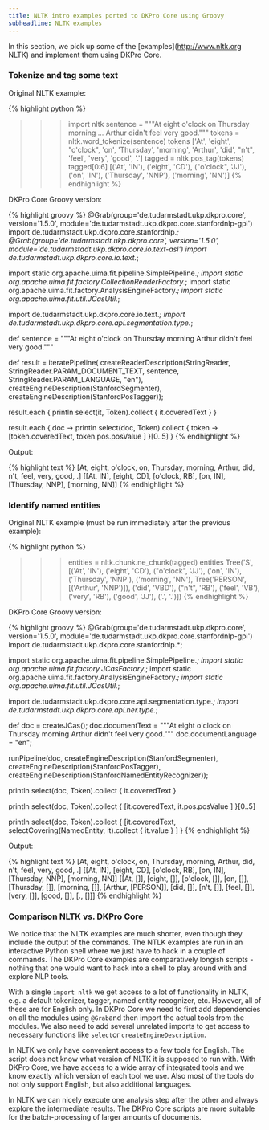 ```yaml
---
title: NLTK intro examples ported to DKPro Core using Groovy
subheadline: NLTK examples
---
```


In this section, we pick up some of the [examples](http://www.nltk.org NLTK) and implement them using DKPro Core.

### Tokenize and tag some text

Original NLTK example:

{% highlight python %}
>>> import nltk
>>> sentence = """At eight o'clock on Thursday morning
... Arthur didn't feel very good."""
>>> tokens = nltk.word_tokenize(sentence)
>>> tokens
['At', 'eight', "o'clock", 'on', 'Thursday', 'morning',
'Arthur', 'did', "n't", 'feel', 'very', 'good', '.']
>>> tagged = nltk.pos_tag(tokens)
>>> tagged[0:6]
[('At', 'IN'), ('eight', 'CD'), ("o'clock", 'JJ'), ('on', 'IN'),
('Thursday', 'NNP'), ('morning', 'NN')]
{% endhighlight %}

DKPro Core Groovy version:

{% highlight groovy %}
@Grab(group='de.tudarmstadt.ukp.dkpro.core', version='1.5.0',
      module='de.tudarmstadt.ukp.dkpro.core.stanfordnlp-gpl')
import de.tudarmstadt.ukp.dkpro.core.stanfordnlp.*;
@Grab(group='de.tudarmstadt.ukp.dkpro.core', version='1.5.0',
      module='de.tudarmstadt.ukp.dkpro.core.io.text-asl')
import de.tudarmstadt.ukp.dkpro.core.io.text.*;

import static org.apache.uima.fit.pipeline.SimplePipeline.*;
import static org.apache.uima.fit.factory.CollectionReaderFactory.*;
import static org.apache.uima.fit.factory.AnalysisEngineFactory.*;
import static org.apache.uima.fit.util.JCasUtil.*;

import de.tudarmstadt.ukp.dkpro.core.io.text.*;
import de.tudarmstadt.ukp.dkpro.core.api.segmentation.type.*;

def sentence = """At eight o'clock on Thursday morning 
Arthur didn't feel very good."""

def result = iteratePipeline(
  createReaderDescription(StringReader,
    StringReader.PARAM_DOCUMENT_TEXT, sentence,
    StringReader.PARAM_LANGUAGE, "en"),
  createEngineDescription(StanfordSegmenter),
  createEngineDescription(StanfordPosTagger));

result.each { println select(it, Token).collect { it.coveredText } }

result.each { doc ->
  println select(doc, Token).collect { token ->
    [token.coveredText, token.pos.posValue ] }[0..5] }
{% endhighlight %}

Output: 

{% highlight text %}
[At, eight, o'clock, on, Thursday, morning, Arthur, did, n't, feel, very, good, .]
[[At, IN], [eight, CD], [o'clock, RB], [on, IN], [Thursday, NNP], [morning, NN]]
{% endhighlight %}

### Identify named entities

Original NLTK example (must be run immediately after the previous example):

{% highlight python %}
>>> entities = nltk.chunk.ne_chunk(tagged)
>>> entities
Tree('S', [('At', 'IN'), ('eight', 'CD'), ("o'clock", 'JJ'),
           ('on', 'IN'), ('Thursday', 'NNP'), ('morning', 'NN'),
       Tree('PERSON', [('Arthur', 'NNP')]),
           ('did', 'VBD'), ("n't", 'RB'), ('feel', 'VB'),
           ('very', 'RB'), ('good', 'JJ'), ('.', '.')])
{% endhighlight %}

DKPro Core Groovy version:

{% highlight groovy %}
@Grab(group='de.tudarmstadt.ukp.dkpro.core', version='1.5.0',
      module='de.tudarmstadt.ukp.dkpro.core.stanfordnlp-gpl')
import de.tudarmstadt.ukp.dkpro.core.stanfordnlp.*;

import static org.apache.uima.fit.pipeline.SimplePipeline.*;
import static org.apache.uima.fit.factory.JCasFactory.*;
import static org.apache.uima.fit.factory.AnalysisEngineFactory.*;
import static org.apache.uima.fit.util.JCasUtil.*;

import de.tudarmstadt.ukp.dkpro.core.api.segmentation.type.*;
import de.tudarmstadt.ukp.dkpro.core.api.ner.type.*;

def doc = createJCas();
doc.documentText = """At eight o'clock on Thursday morning 
Arthur didn't feel very good."""
doc.documentLanguage = "en";

runPipeline(doc,
  createEngineDescription(StanfordSegmenter),
  createEngineDescription(StanfordPosTagger),
  createEngineDescription(StanfordNamedEntityRecognizer));

println select(doc, Token).collect { it.coveredText }

println select(doc, Token).collect { 
  [it.coveredText, it.pos.posValue ] }[0..5]

println select(doc, Token).collect { 
  [it.coveredText, selectCovering(NamedEntity, it).collect { it.value } ] }
{% endhighlight %}

Output:

{% highlight text %}
[At, eight, o'clock, on, Thursday, morning, Arthur, did, n't, feel, very, good, .]
[[At, IN], [eight, CD], [o'clock, RB], [on, IN], [Thursday, NNP], [morning, NN]]
[[At, []], [eight, []], [o'clock, []], [on, []], [Thursday, []], [morning, []], [Arthur, [PERSON]], [did, []], [n't, []], [feel, []], [very, []], [good, []], [., []]]
{% endhighlight %}

### Comparison NLTK vs. DKPro Core

We notice that the NLTK examples are much shorter, even though they include the output of the commands. The NTLK examples are run in an interactive Python shell where we just have to hack in a couple of commands. The DKPro Core examples are comparatively longish scripts - nothing that one would want to hack into a shell to play around with and explore NLP tools. 

With a single `import nltk` we get access to a lot of functionality in NLTK, e.g. a default tokenizer, tagger, named entity recognizer, etc. However, all of these are for English only. In DKPro Core we need to first add dependencies on all the modules using `@Grab`and then import the actual tools from the modules. We also need to add several unrelated imports to get access to necessary functions like `select`or `createEngineDescription`. 

In NLTK we only have convenient access to a few tools for English. The script does not know what version of NLTK it is supposed to run with. With DKPro Core, we have access to a wide array of integrated tools and we know exactly which version of each tool we use. Also most of the tools do not only support English, but also additional languages.

In NLTK we can nicely execute one analysis step after the other and always explore the intermediate results. The DKPro Core scripts are more suitable for the batch-processing of larger amounts of documents.
